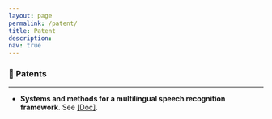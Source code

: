 ```yaml
---
layout: page
permalink: /patent/
title: Patent
description: 
nav: true
---
```


<h3>📜 Patents</h3>
<hr/>
<ul>
<li><b>Systems and methods for a multilingual speech recognition framework</b>. See <a href="https://patentimages.storage.googleapis.com/11/6a/f0/b5a34bae27caab/US20220108688A1.pdf">[Doc]</a>.</li>
</ul>